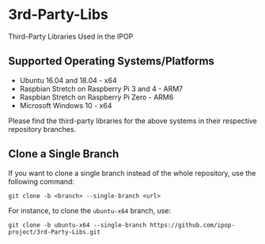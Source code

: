 # 3rd-Party-Libs
Third-Party Libraries Used in the IPOP

## Supported Operating Systems/Platforms

- Ubuntu 16.04 and 18.04 - x64
- Raspbian Stretch on Raspberry Pi 3 and 4 - ARM7
- Raspbian Stretch on Raspberry Pi Zero - ARM6
- Microsoft Windows 10 - x64

Please find the third-party libraries for the above systems in their respective repository branches.

## Clone a Single Branch

If you want to clone a single branch instead of the whole repository, use the following command:

```
git clone -b <branch> --single-branch <url>
```

For instance, to clone the `ubuntu-x64` branch, use:

```
git clone -b ubuntu-x64 --single-branch https://github.com/ipop-project/3rd-Party-Libs.git
```
